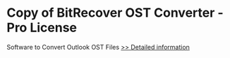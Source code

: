 # Copy of BitRecover OST Converter - Pro License
Software to Convert Outlook OST Files
[>> Detailed information](https://secure.shareit.com/shareit/product.html?productid=300962572&affiliateid=200057808)